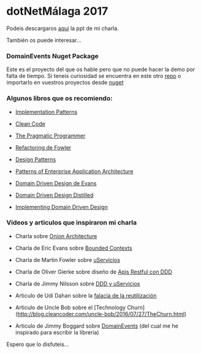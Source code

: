 # dotNetMálaga 2017

Podeis descargaros [aqui](https://github.com/pmilet/dotnetmalaga/blob/master/Usando%20DDD%20para%20construir%20microservicios.pptx) la ppt de mi charla.

También os puede interesar...

### DomainEvents Nuget Package
Este es el proyecto del que os hable pero que no puede hacer la demo por falta de tiempo.
Si teneis curiosidad se encuentra en este otro [repo](https://github.com/pmilet/domainevents) o importarlo en vuestros proyectos desde [nuget](https://www.nuget.org/packages/pmilet.DomainEvents/)

### Algunos libros que os recomiendo:

* [Implementation Patterns](https://www.amazon.com/Implementation-Patterns-Kent-Beck/dp/0321413091)

* [Clean Code](https://www.amazon.es/Clean-Code-Handbook-Software-Craftsmanship/dp/0132350882)

* [The Pragmatic Programmer](https://www.amazon.com/Pragmatic-Programmer-Journeyman-Master/dp/020161622X)

* [Refactoring de Fowler](https://www.amazon.es/Refactoring-Improving-Design-Existing-Technology/dp/0201485672)

* [Design Patterns](https://www.amazon.com/Design-Patterns-Elements-Reusable-Object-Oriented/dp/0201633612)

* [Patterns of Enterprise Application Architecture](https://www.amazon.com/Patterns-Enterprise-Application-Architecture-Martin/dp/0321127420)

* [Domain Driven Design de Evans](https://www.amazon.es/Domain-Driven-Design-Tackling-Complexity-Software/dp/0321125215)

* [Domain Driven Design Distilled](https://www.amazon.com/Domain-Driven-Design-Distilled-Vaughn-Vernon/dp/0134434420)

* [Implementing Domain Driven Design](https://www.amazon.com/Implementing-Domain-Driven-Design-Vaughn-Vernon/dp/0321834577)

### Videos y articulos que inspiraron mi charla
* Charla sobre [Onion Architecture](https://www.youtube.com/watch?v=pL9XeNjy_z4&feature=youtu.be)

* Charla de Eric Evans sobre [Bounded Contexts](https://www.youtube.com/watch?v=yPvef9R3k-M&feature=youtu.be)

*  Charla de Martin Fowler sobre [uServicios](https://www.youtube.com/watch?v=wgdBVIX9ifA&feature=youtu.be)

* Charla de Oliver Gierke sobre diseño de [Apis Restful con DDD](https://www.youtube.com/watch?v=1RgXgZcj5nM&feature=youtu.be)

* Charla de Jimmy Nilsson sobre [DDD y uServicios](https://channel9.msdn.com/Events/TechDays-Sweden/Techdays-Sweden-2016/DDD-is-back-the-backbone-of-microservices)

* Articulo de Udi Dahan sobre la [falacia de la reutilización](http://udidahan.com/2009/06/07/the-fallacy-of-reuse/)

* Articulo de Uncle Bob sobre el [Technology Churn] (http://blog.cleancoder.com/uncle-bob/2016/07/27/TheChurn.html)

* Articulo de Jimmy Boggard sobre [DomainEvents](https://lostechies.com/jimmybogard/2014/05/13/a-better-domain-events-pattern/) (del cual me he inspirado para escribir la libreria)


Espero que lo disfuteis... 

